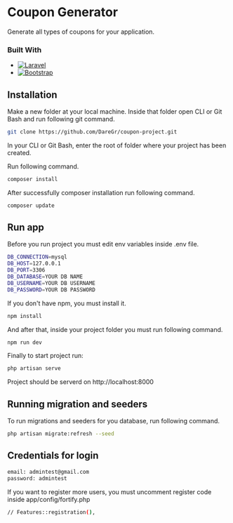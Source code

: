 # Coupon Generator

Generate all types of coupons for your application.

### Built With

* [![Laravel][Laravel.com]][Laravel-url]
* [![Bootstrap][Bootstrap.com]][Bootstrap-url]


## Installation

Make a new folder at your local machine. Inside that folder open CLI or Git Bash and run following git command.

```bash
git clone https://github.com/DareGr/coupon-project.git
```
In your CLI or Git Bash, enter the root of folder where your project has been created.

Run following command.

```bash
composer install
```
After successfully composer installation run following command.

```bash
composer update
```

## Run app

Before you run project you must edit env variables inside .env file.

```bash
DB_CONNECTION=mysql
DB_HOST=127.0.0.1
DB_PORT=3306
DB_DATABASE=YOUR DB NAME
DB_USERNAME=YOUR DB USERNAME
DB_PASSWORD=YOUR DB PASSWORD
```
If you don't have npm, you must install it. 

```bash
npm install
```
And after that, inside your project folder you must run following command. 

```bash
npm run dev
```

Finally to start project run:

```bash
php artisan serve
```
Project should be serverd on http://localhost:8000


## Running migration and seeders

To run migrations and seeders for you database, run following command.

```bash
php artisan migrate:refresh --seed 
```
## Credentials for login

```bash
email: admintest@gmail.com
password: admintest
```

If you want to register more users, you must uncomment register code inside app/config/fortify.php

```bash
// Features::registration(),
```


<!-- MARKDOWN LINKS & IMAGES -->

[Laravel.com]: https://img.shields.io/badge/Laravel-FF2D20?style=for-the-badge&logo=laravel&logoColor=white
[Laravel-url]: https://laravel.com
[Bootstrap.com]: https://img.shields.io/badge/Bootstrap-563D7C?style=for-the-badge&logo=bootstrap&logoColor=white
[Bootstrap-url]: https://getbootstrap.com

